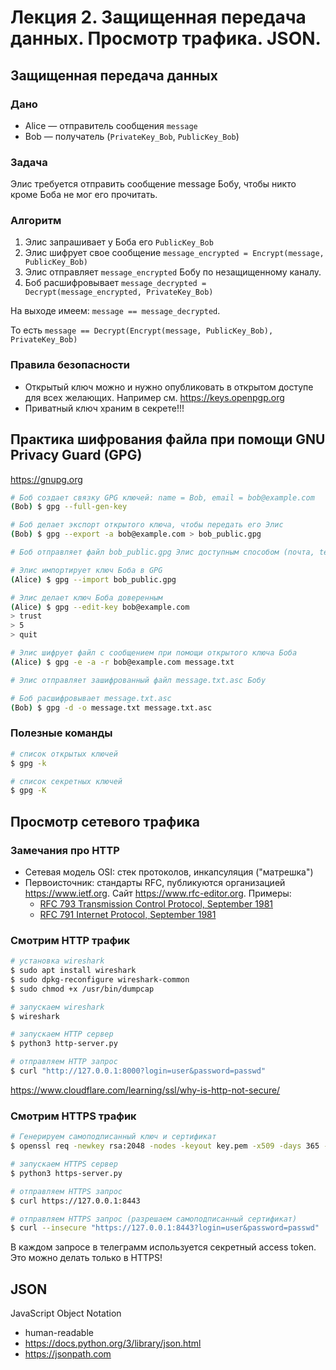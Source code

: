 # Лекция 2. Защищенная передача данных. Просмотр трафика. JSON.

## Защищенная передача данных

### Дано
- Alice — отправитель сообщения `message`
- Bob — получатель (`PrivateKey_Bob`, `PublicKey_Bob`)

### Задача
Элис требуется отправить сообщение message Бобу, чтобы никто кроме Боба не мог его прочитать.

### Алгоритм

1. Элис запрашивает у Боба его `PublicKey_Bob`
1. Элис шифрует свое сообщение `message_encrypted = Encrypt(message, PublicKey_Bob)`
1. Элис отправляет `message_encrypted` Бобу по незащищенному каналу.
1. Боб расшифровывает `message_decrypted = Decrypt(message_encrypted, PrivateKey_Bob)`

На выходе имеем: `message == message_decrypted`.

То есть `message == Decrypt(Encrypt(message, PublicKey_Bob), PrivateKey_Bob)`

### Правила безопасности
- Открытый ключ можно и нужно опубликовать в открытом доступе для всех желающих. Например см. https://keys.openpgp.org
- Приватный ключ храним в секрете!!!


## Практика шифрования файла при помощи GNU Privacy Guard (GPG)

https://gnupg.org

```bash
# Боб создает связку GPG ключей: name = Bob, email = bob@example.com
(Bob) $ gpg --full-gen-key

# Боб делает экспорт открытого ключа, чтобы передать его Элис
(Bob) $ gpg --export -a bob@example.com > bob_public.gpg

# Боб отправляет файл bob_public.gpg Элис доступным способом (почта, telegram, флешка и тп)

# Элис импортирует ключ Боба в GPG
(Alice) $ gpg --import bob_public.gpg

# Элис делает ключ Боба доверенным
(Alice) $ gpg --edit-key bob@example.com
> trust
> 5
> quit

# Элис шифрует файл с сообщением при помощи открытого ключа Боба
(Alice) $ gpg -e -a -r bob@example.com message.txt

# Элис отправляет зашифрованный файл message.txt.asc Бобу

# Боб расшифровывает message.txt.asc
(Bob) $ gpg -d -o message.txt message.txt.asc
```

### Полезные команды

```bash
# список открытых ключей
$ gpg -k

# список секретных ключей
$ gpg -K
```

## Просмотр сетевого трафика

### Замечания про HTTP

- Сетевая модель OSI: стек протоколов, инкапсуляция ("матрешка")
- Первоисточник: стандарты RFC, публикуются организацией https://www.ietf.org. Сайт https://www.rfc-editor.org. Примеры:
  - [RFC 793 Transmission Control Protocol, September 1981](https://www.rfc-editor.org/info/rfc793)
  - [RFC 791 Internet Protocol, September 1981](https://www.rfc-editor.org/info/rfc791)

### Смотрим HTTP трафик

```bash
# установка wireshark
$ sudo apt install wireshark
$ sudo dpkg-reconfigure wireshark-common
$ sudo chmod +x /usr/bin/dumpcap

# запускаем wireshark
$ wireshark

# запускаем HTTP сервер
$ python3 http-server.py

# отправляем HTTP запрос
$ curl "http://127.0.0.1:8000?login=user&password=passwd"
```

https://www.cloudflare.com/learning/ssl/why-is-http-not-secure/

### Смотрим HTTPS трафик

```bash
# Генерируем самоподписанный ключ и сертификат
$ openssl req -newkey rsa:2048 -nodes -keyout key.pem -x509 -days 365 -out cert.pem

# запускаем HTTPS сервер
$ python3 https-server.py

# отправляем HTTPS запрос
$ curl https://127.0.0.1:8443

# отправляем HTTPS запрос (разрешаем самоподписанный сертификат)
$ curl --insecure "https://127.0.0.1:8443?login=user&password=passwd"
```

В каждом запросе в телеграмм используется секретный access token. Это можно делать только в HTTPS!


## JSON

JavaScript Object Notation
- human-readable
- https://docs.python.org/3/library/json.html
- https://jsonpath.com
